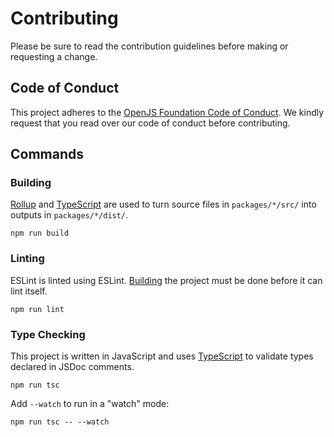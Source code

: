 # Contributing

Please be sure to read the contribution guidelines before making or requesting a change.

## Code of Conduct

This project adheres to the [OpenJS Foundation Code of Conduct](https://eslint.org/conduct). We kindly request that you read over our code of conduct before contributing.

## Commands

### Building

[Rollup](https://rollupjs.org) and [TypeScript](https://www.typescriptlang.org) are used to turn source files in `packages/*/src/` into outputs in `packages/*/dist/`.

```shell
npm run build
```

### Linting

ESLint is linted using ESLint.
[Building](#building) the project must be done before it can lint itself.

```shell
npm run lint
```

### Type Checking

This project is written in JavaScript and uses [TypeScript](https://www.typescriptlang.org) to validate types declared in JSDoc comments.

```shell
npm run tsc
```

Add `--watch` to run in a "watch" mode:

```shell
npm run tsc -- --watch
```
